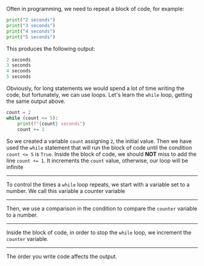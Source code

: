 Often in programming, we need to repeat a block of code, for example:
```python
print("2 seconds")
print("3 seconds")
print("4 seconds")
print("5 seconds")
```
This produces the following output:
```python
2 seconds
3 seconds
4 seconds
5 seconds
```
Obviously, for long statements we would spend a lot of time writing the code, but fortunately, we can use loops.
Let's learn the `while` loop, getting the same output above.
```python
count = 2
while (count <= 5):
    print(f"{count} seconds")
    count += 1
```
So we created a variable `count` assigning `2`, the initial value.
Then we have used the `while` statement that will run the block of code until the condition `count <= 5` is `True`.
Inside the block of code, we should **NOT** miss to add the line `count += 1`.
It increments the `count` value, otherwise, our loop will be infinite

---

To control the times a `while` loop repeats, we start with a variable set to a number.
We call this variable a counter variable

---

Then, we use a comparison in the condition to compare the `counter` variable to a number.

---

Inside the block of code, in order to stop the `while` loop, we increment the `counter` variable.

---

The order you write code affects the output.
